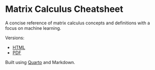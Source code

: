 # Matrix Calculus Cheatsheet 

A concise reference of matrix calculus concepts and definitions with a focus on machine learning.  


Versions: 

- [HTML](https://rosikand.github.io/matrix-calculus-cheatsheet/)
- [PDF](https://rosikand.github.io/matrix-calculus-cheatsheet/index.pdf)

Built using [Quarto](https://quarto.org/) and Markdown. 


